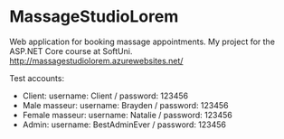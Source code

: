 # MassageStudioLorem
Web application for booking massage appointments. My project for the ASP.NET Core course at SoftUni.
http://massagestudiolorem.azurewebsites.net/

Test accounts:


- Client: username: Client / password: 123456
- Male masseur: username: Brayden / password: 123456
- Female masseur: username: Natalie / password: 123456
- Admin: username: BestAdminEver / password: 123456 
